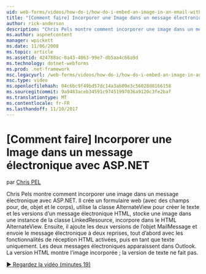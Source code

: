 ```yaml
---
uid: web-forms/videos/how-do-i/how-do-i-embed-an-image-in-an-email-with-aspnet
title: "[Comment faire] Incorporer une Image dans un message électronique avec ASP.NET | Documents Microsoft"
author: rick-anderson
description: "Chris Pels montre comment incorporer une image dans un message électronique avec ASP.NET. Il crée un formulaire web (avec des champs pour, de, objet et le corps), utilise le AlternateView..."
ms.author: aspnetcontent
manager: wpickett
ms.date: 11/06/2008
ms.topic: article
ms.assetid: 424788ac-0a43-4063-99e7-db5aa4c66a9d
ms.technology: dotnet-webforms
ms.prod: .net-framework
msc.legacyurl: /web-forms/videos/how-do-i/how-do-i-embed-an-image-in-an-email-with-aspnet
msc.type: video
ms.openlocfilehash: 04c6bc9f49bd57dc14a3ab09e3c56028d8166158
ms.sourcegitcommit: 9a9483aceb34591c97451997036a9120c3fe2baf
ms.translationtype: MT
ms.contentlocale: fr-FR
ms.lasthandoff: 11/10/2017
---
```

<a name="how-do-i-embed-an-image-in-an-email-with-aspnet"></a>[Comment faire] Incorporer une Image dans un message électronique avec ASP.NET
====================
par [Chris PEL](https://twitter.com/chrispels)

Chris Pels montre comment incorporer une image dans un message électronique avec ASP.NET. Il crée un formulaire web (avec des champs pour, de, objet et le corps), utilise la classe AlternateView pour créer le texte et les versions d’un message électronique HTML, stocke une image dans une instance de la classe LinkedResource, incorpore dans le HTML AlternateView. Ensuite, il ajoute les deux versions de l’objet MailMessage et envoie le message électronique à deux reprises, tout d’abord avec les fonctionnalités de réception HTML activées, puis en tant que texte uniquement. Les deux messages électroniques apparaissent dans Outlook. La version HTML montre l’image incorporée ; la version de texte ne fait pas.

[&#9654; Regardez la vidéo (minutes 19)](https://channel9.msdn.com/Blogs/ASP-NET-Site-Videos/how-do-i-embed-an-image-in-an-email-with-aspnet)
